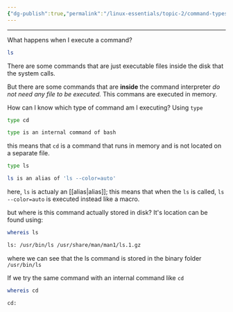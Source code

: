 ```yaml
---
{"dg-publish":true,"permalink":"/linux-essentials/topic-2/command-types/","noteIcon":"1"}
---
```


---
What happens when I execute a command?

```bash
ls
```

There are some commands that are just executable files inside the disk that the system calls.

But there are some commands that are **inside** the command interpreter _do not need any file to be executed._
This commans are executed in memory.

How can I know which type of command am I executing?
Using `type`

```bash
type cd

type is an internal command of bash
```
this means that `cd` is a command that runs in memory and is not located on a separate file.

```bash
type ls

ls is an alias of 'ls --color=auto'
```
here, `ls` is actualy an [[alias\|alias]]; this means that when the `ls` is called, `ls --color=auto` is executed instead like a macro.

but where is this command actually stored in disk? It's location can be found using:
```bash
whereis ls

ls: /usr/bin/ls /usr/share/man/man1/ls.1.gz
```
where we can see that the ls command is stored in the binary folder `/usr/bin/ls`

If we try the same command with an internal command like `cd`
```bash
whereis cd

cd:
```

